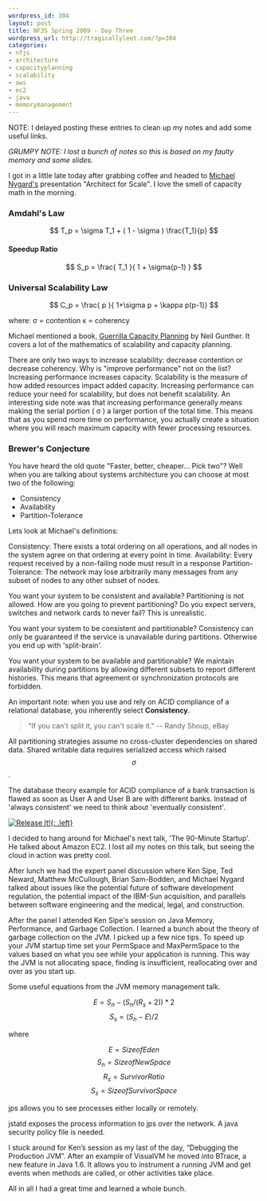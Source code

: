 ```yaml
--- 
wordpress_id: 304
layout: post
title: NFJS Spring 2009 - Day Three
wordpress_url: http://tragicallyleet.com/?p=304
categories:
- nfjs
- architecture
- capacityplanning
- scalability
- aws
- ec2
- java
- memorymanagement
---
```

NOTE: I delayed posting these entries to clean up my notes and add some useful links.

*GRUMPY NOTE: I lost a bunch of notes so this is based on my faulty memory and some slides.*

I got in a little late today after grabbing coffee and headed to [Michael Nygard's](http://michaelnygard.com/) presentation "Architect for Scale". I love the smell of capacity math in the morning.

### Amdahl's Law

$$ T_p = \sigma T_1 + ( 1 - \sigma ) \frac{T_1}{p} $$

#### Speedup Ratio

$$ S_p = \frac{ T_1 }{ 1 + \sigma(p-1) } $$ 

### Universal Scalability Law

$$ C_p = \frac{ p }{ 1+\sigma p + \kappa p(p-1)} $$

where:
&sigma; = contention
&kappa; = coherency

Michael mentioned a book, [Guerrilla Capacity Planning](http://www.amazon.com/gp/product/3540261389?ie=UTF8&tag=mylibrary01-20&linkCode=as2&camp=1789&creative=390957&creativeASIN=3540261389) by Neil Gunther. It covers a lot of the mathematics of scalability and capacity planning.

There are only two ways to increase scalability: decrease contention or decrease coherency. Why is "improve performance" not on the list? Increasing performance increases capacity. Scalability is the measure of how added resources impact added capacity. Increasing performance can reduce your need for scalability, but does not benefit scalability. An interesting side note was that increasing performance generally means making the serial portion ( &sigma; ) a larger portion of the total time. This means that as you spend more time on performance, you actually create a situation where you will reach maximum capacity with fewer processing resources.

### Brewer's Conjecture

You have heard the old quote "Faster, better, cheaper... Pick two"? Well when you are talking about systems architecture you can choose at most two of the following: 

- Consistency
- Availability
- Partition-Tolerance

Lets look at Michael's definitions: 

Consistency:
  There exists a total ordering on all operations, and all nodes in the system agree on that ordering at every point in time.
Availability:
  Every request received by a non-failing node must result in a response
Partition-Tolerance:
  The network may lose arbitrarily many messages from any subset of nodes to any other subset of nodes.

You want your system to be consistent and available? Partitioning is not allowed. How are you going to prevent partitioning? Do you expect servers, switches and network cards to never fail? This is unrealistic.

You want your system to be consistent and partitionable? Consistency can only be guaranteed if the service is unavailable during partitions. Otherwise you end up with 'split-brain'.

You want your system to be available and partitionable? We maintain availability during partitions by allowing different subsets to report different histories. This means that agreement or synchronization protocols are forbidden.

An important note: when you use and rely on ACID compliance of a relational database, you inherently select **Consistency**.

> "If you can't split it, you can't scale it." -- Randy Shoup, eBay

All partitioning strategies assume no cross-cluster dependencies on shared data. Shared writable data requires serialized access which raised
$$ \sigma $$
.

The database theory example for ACID compliance of a bank transaction is flawed as soon as User A and User B are with different banks. Instead of 'always consistent' we need to think about 'eventually consistent'.

[![Release It!](https://images-na.ssl-images-amazon.com/images/I/41Nb-knuW-L._SL160_.jpg){: .left}](http://www.amazon.com/gp/product/0978739213?ie=UTF8&tag=tragicallyl33-20&linkCode=as2&camp=1789&creative=390957&creativeASIN=0978739213)

I decided to hang around for Michael's next talk, 'The 90-Minute Startup'. He talked about Amazon EC2. I lost all my notes on this talk, but seeing the cloud in action was pretty cool.

After lunch we had the expert panel discussion where Ken Sipe, Ted Neward, Matthew McCullough, Brian Sam-Bodden, and Michael Nygard talked about issues like the potential future of software development regulation, the potential impact of the IBM-Sun acquisition, and parallels between software engineering and the medical, legal, and construction.

After the panel I attended Ken Sipe's session on Java Memory, Performance, and Garbage Collection. I learned a bunch about the theory of garbage collection on the JVM. I picked up a few nice tips. To speed up your JVM startup time set your PermSpace and MaxPermSpace to the values based on what you see while your application is running. This way the JVM is not allocating space, finding is insufficient, reallocating over and over as you start up.

Some useful equations from the JVM memory management talk.

$$ E = S_n - ( S_n / (R_s+2) ) * 2 $$
$$ S_s=(S_n-E)/2 $$

where

$$ E = Size of Eden $$
$$ S_n  = Size of New Space $$
$$ R_s  = Survivor Ratio $$
$$ S_s  = Size of Survivor Space $$

jps allows you to see processes either locally or remotely.

jstatd exposes the process information to jps over the network. A java security policy file is needed.

I stuck around for Ken&rsquo;s session as my last of the day, &ldquo;Debugging the Production JVM&rdquo;. After an example of VisualVM he moved into BTrace, a new feature in Java 1.6. It allows you to instrument a running JVM and get events when methods are called, or other activities take place.

All in all I had a great time and learned a whole bunch.
